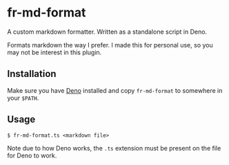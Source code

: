 # fr-md-format

A custom markdown formatter. Written as a standalone script in Deno.

Formats markdown the way I prefer. I made this for personal use, so you may not
be interest in this plugin.


## Installation

Make sure you have [Deno][deno-url] installed and copy `fr-md-format` to somewhere in your
`$PATH`.

[deno-url]: https://deno.com/runtime


## Usage

```txt
$ fr-md-format.ts <markdown file>
```

Note due to how Deno works, the `.ts` extension must be present on the file for
Deno to work.
